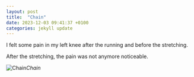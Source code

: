 ```yaml
---
layout: post
title:  "Chain"
date: 2023-12-03 09:41:37 +0100
categories: jekyll update
---
```


I felt some pain in my left knee after the running and before the stretching.  

After the stretching, the pain was not anymore noticeable.


![Chain](https://lh3.googleusercontent.com/pw/ADCreHfNlaPQ3iffnXP-LxyqdlsjosdJfW90mcyyHfbTMeMKZPoZkG5o7Iypb-G3iM7TQ_wSDnxAGJNAO8L0j0o0FKU0EVbORPVP-_xbov8LCE_2-ANDbQI=w2400)*Chain*&nbsp;



[jekyll-docs]: https://jekyllrb.com/docs/home
[jekyll-gh]:   https://github.com/jekyll/jekyll
[jekyll-talk]: https://talk.jekyllrb.com/
